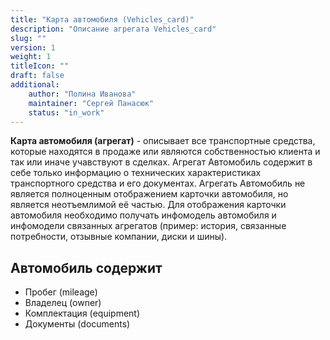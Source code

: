 ```yaml
---
title: "Карта автомобиля (Vehicles_card)"
description: "Описание агрегата Vehicles_card"
slug: ""
version: 1
weight: 1
titleIcon: ""
draft: false
additional:
    author: "Полина Иванова"
    maintainer: "Сергей Панасюк"
    status: "in_work"
---
```


**Карта автомобиля (агрегат)** - описывает все транспортные средства, которые находятся в продаже или являются собственностью клиента и так или иначе учавствуют в сделках. Агрегат Автомобиль содержит в себе только информацию о технических характеристиках транспортного средства и его документах.
Агрегать Автомобиль не является полноценным отображением карточки автомобиля, но является неотъемлимой её частью. Для отображения карточки автомобиля необходимо получать инфомодель автомобиля и инфомодели связанных агрегатов (пример: история, связанные потребности, отзывные компании, диски и шины).


## Автомобиль содержит
* Пробег (mileage)
* Владелец (owner)
* Комплектация (equipment)
* Документы (documents)

